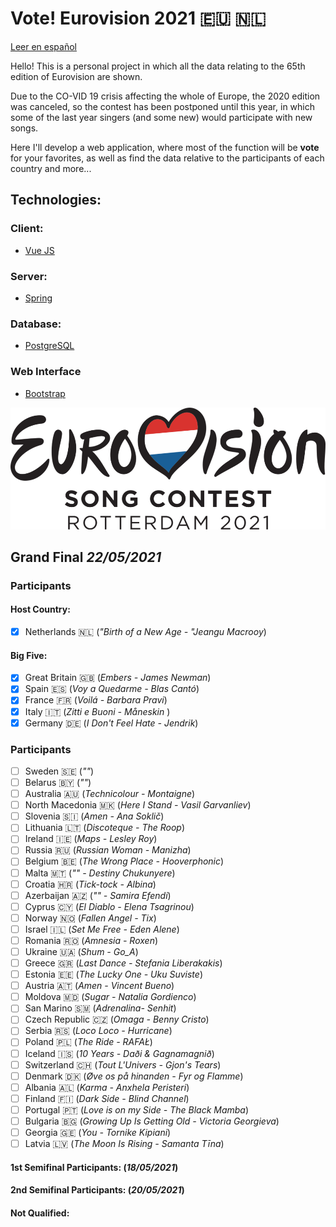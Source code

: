 # Vote! Eurovision 2021 :eu: :netherlands:

[Leer en español](https://github.com/missmay4/Eurovision-2021-Project/blob/master/README-ES.md)

Hello! This is a personal project in which all the data relating to the 65th edition of Eurovision are shown.

Due to the CO-VID 19 crisis affecting the whole of Europe, the 2020 edition was canceled, so the contest has been postponed until this year, in which some of the last year singers (and some new) would participate with new songs.

Here I'll develop a web application, where most of the function will be **vote** for your favorites, as well as find the data relative to the participants of each country and more...

## Technologies: 
### Client: 
* [Vue JS](https://vuejs.org/)
### Server: 
* [Spring](https://spring.io/projects/spring-framework)
### Database:
* [PostgreSQL](https://www.postgresql.org/)
### Web Interface
* [Bootstrap](https://getbootstrap.com/)

![Eurovision2021](eurovision-2021-rotterdam.png)

## Grand Final _22/05/2021_

### Participants

#### Host Country:

- [x] Netherlands :netherlands: (_"Birth of a New Age - "Jeangu Macrooy_)

#### Big Five:

- [x] Great Britain :uk: (_Embers - James Newman_)
- [x] Spain :es: (_Voy a Quedarme - Blas Cantó_)
- [x] France :fr: (_Voilá - Barbara Pravi_)
- [x] Italy :it: (_Zitti e Buoni - Måneskin_ )
- [x] Germany :de: (_I Don't Feel Hate - Jendrik_)

### Participants

- [ ] Sweden :sweden: (_""_)
- [ ] Belarus :belarus: (_""_)
- [ ] Australia :australia: (_Technicolour - Montaigne_)
- [ ] North Macedonia :macedonia: (_Here I Stand - Vasil Garvanliev_)
- [ ] Slovenia :slovenia: (_Amen - Ana Soklič_)
- [ ] Lithuania :lithuania: (_Discoteque - The Roop_)
- [ ] Ireland :ireland: (_Maps - Lesley Roy_)
- [ ] Russia :ru: (_Russian Woman - Manizha_)
- [ ] Belgium :belgium: (_The Wrong Place - Hooverphonic_)
- [ ] Malta :malta: (_"" - Destiny Chukunyere_)
- [ ] Croatia :croatia: (_Tick-tock - Albina_)
- [ ] Azerbaijan :azerbaijan: (_"" - Samira Efendi_)
- [ ] Cyprus :cyprus: (_El Diablo - Elena Tsagrinou_)
- [ ] Norway :norway: (_Fallen Angel - Tix_)
- [ ] Israel :israel: (_Set Me Free - Eden Alene_)
- [ ] Romania :romania: (_Amnesia - Roxen_)
- [ ] Ukraine :ukraine: (_Shum - Go_A_)
- [ ] Greece :greece: (_Last Dance - Stefania Liberakakis_)
- [ ] Estonia :estonia: (_The Lucky One - Uku Suviste_)
- [ ] Austria :austria: (_Amen - Vincent Bueno_)
- [ ] Moldova :moldova: (_Sugar - Natalia Gordienco_)
- [ ] San Marino :san_marino: (_Adrenalina- Senhit_)
- [ ] Czech Republic :czech_republic: (_Omaga - Benny Cristo_)
- [ ] Serbia :serbia: (_Loco Loco - Hurricane_)
- [ ] Poland :poland: (_The Ride - RAFAŁ_)
- [ ] Iceland :iceland: (_10 Years - Daði & Gagnamagnið_)
- [ ] Switzerland :switzerland: (_Tout L'Univers - Gjon's Tears_)
- [ ] Denmark :denmark: (_Øve os på hinanden - Fyr og Flamme_)
- [ ] Albania :albania: (_Karma - Anxhela Peristeri_)
- [ ] Finland :finland: (_Dark Side - Blind Channel_)
- [ ] Portugal :portugal: (_Love is on my Side - The Black Mamba_)
- [ ] Bulgaria :bulgaria: (_Growing Up Is Getting Old - Victoria Georgieva_)
- [ ] Georgia :georgia: (_You - Tornike Kipiani_)
- [ ] Latvia :latvia: (_The Moon Is Rising - Samanta Tīna_)

#### 1st Semifinal Participants: (_18/05/2021_)
#### 2nd Semifinal Participants: (_20/05/2021_)

#### Not Qualified:
